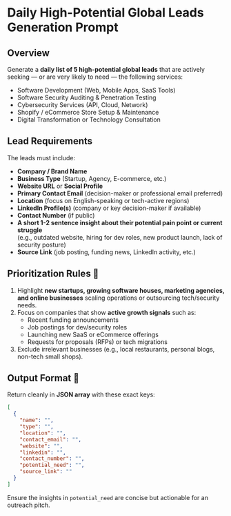 # Daily High-Potential Global Leads Generation Prompt

## Overview
Generate a **daily list of 5 high-potential global leads** that are actively seeking — or are very likely to need — the following services:

- Software Development (Web, Mobile Apps, SaaS Tools)
- Software Security Auditing & Penetration Testing
- Cybersecurity Services (API, Cloud, Network)
- Shopify / eCommerce Store Setup & Maintenance
- Digital Transformation or Technology Consultation

## Lead Requirements
The leads must include:
- **Company / Brand Name**
- **Business Type** (Startup, Agency, E-commerce, etc.)
- **Website URL** or **Social Profile**
- **Primary Contact Email** (decision-maker or professional email preferred)
- **Location** (focus on English-speaking or tech-active regions)
- **LinkedIn Profile(s)** (company or key decision-maker if available)
- **Contact Number** (if public)
- **A short 1-2 sentence insight about their potential pain point or current struggle**  
  (e.g., outdated website, hiring for dev roles, new product launch, lack of security posture)
- **Source Link** (job posting, funding news, LinkedIn activity, etc.)

## Prioritization Rules 🎯
1. Highlight **new startups, growing software houses, marketing agencies, and online businesses** scaling operations or outsourcing tech/security needs.
2. Focus on companies that show **active growth signals** such as:
   - Recent funding announcements
   - Job postings for dev/security roles
   - Launching new SaaS or eCommerce offerings
   - Requests for proposals (RFPs) or tech migrations
3. Exclude irrelevant businesses (e.g., local restaurants, personal blogs, non-tech small shops).

## Output Format 📝
Return cleanly in **JSON array** with these exact keys:

```json
[
  {
    "name": "",
    "type": "",
    "location": "",
    "contact_email": "",
    "website": "",
    "linkedin": "",
    "contact_number": "",
    "potential_need": "",
    "source_link": ""
  }
]
```

Ensure the insights in `potential_need` are concise but actionable for an outreach pitch.
